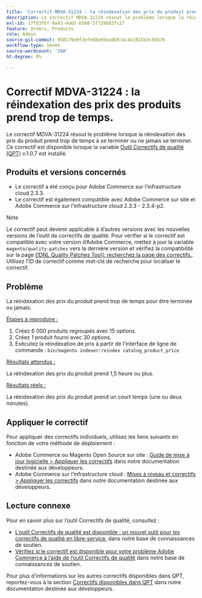 ```yaml
---
title: 'Correctif MDVA-31224 : la réindexation des prix du produit prend trop de temps'
description: Le correctif MDVA-31224 résout le problème lorsque la réindexation des prix du produit prend trop de temps à se terminer ou ne jamais se terminer. Ce correctif est disponible lorsque l’[outil de correctifs de qualité (QPT)](https://devdocs.magento.com/guides/v2.4/comp-mgr/patching.html#mqp) v.1.0.7 est installé.
exl-id: 17f83fbf-9a43-4a65-b560-5f729b037c17
feature: Orders, Products
role: Admin
source-git-commit: 958179e0f3efe08e65ea8b0c4c4e1015e3c5bb76
workflow-type: tm+mt
source-wordcount: '348'
ht-degree: 0%

---
```


# Correctif MDVA-31224 : la réindexation des prix des produits prend trop de temps.

Le correctif MDVA-31224 résout le problème lorsque la réindexation des prix du produit prend trop de temps à se terminer ou ne jamais se terminer. Ce correctif est disponible lorsque la variable [Outil Correctifs de qualité (QPT)](https://devdocs.magento.com/guides/v2.4/comp-mgr/patching.html#mqp) v.1.0.7 est installé.

## Produits et versions concernés

* Le correctif a été conçu pour Adobe Commerce sur l’infrastructure cloud 2.3.3.
* Le correctif est également compatible avec Adobe Commerce sur site et Adobe Commerce sur l’infrastructure cloud 2.3.3 - 2.3.4-p2.

>[!NOTE]
>
>Le correctif peut devenir applicable à d’autres versions avec les nouvelles versions de l’outil de correctifs de qualité. Pour vérifier si le correctif est compatible avec votre version d’Adobe Commerce, mettez à jour la variable `magento/quality-patches` vers la dernière version et vérifiez la compatibilité sur la page [[!DNL Quality Patches Tool]: recherchez la page des correctifs.](https://devdocs.magento.com/quality-patches/tool.html#patch-grid). Utilisez l’ID de correctif comme mot-clé de recherche pour localiser le correctif.

## Problème

La réindexation des prix du produit prend trop de temps pour être terminée ou jamais.

<u>Étapes à reproduire :</u>

1. Créez 6 000 produits regroupés avec 15 options.
1. Créez 1 produit fourni avec 30 options.
1. Exécutez la réindexation de prix à partir de l’interface de ligne de commande :     `bin/magento indexer:reindex catalog_product_price`

<u>Résultats attendus :</u>

La réindexation des prix du produit prend 1,5 heure ou plus.

<u>Résultats réels :</u>

La réindexation des prix du produit prend un court temps (une ou deux minutes).

## Appliquer le correctif

Pour appliquer des correctifs individuels, utilisez les liens suivants en fonction de votre méthode de déploiement :

* Adobe Commerce ou Magento Open Source sur site : [Guide de mise à jour logicielle > Appliquer les correctifs](https://devdocs.magento.com/guides/v2.4/comp-mgr/patching/mqp.html) dans notre documentation destinée aux développeurs.
* Adobe Commerce sur l’infrastructure cloud : [Mises à niveau et correctifs > Appliquer les correctifs](https://devdocs.magento.com/cloud/project/project-patch.html) dans notre documentation destinée aux développeurs.

## Lecture connexe

Pour en savoir plus sur l’outil Correctifs de qualité, consultez :

* [L’outil Correctifs de qualité est disponible : un nouvel outil pour les correctifs de qualité en libre-service.](/help/announcements/adobe-commerce-announcements/magento-quality-patches-released-new-tool-to-self-serve-quality-patches.md) dans notre base de connaissances de soutien.
* [Vérifiez si le correctif est disponible pour votre problème Adobe Commerce à l’aide de l’outil Correctifs de qualité](/help/support-tools/patches-available-in-qpt-tool/check-patch-for-magento-issue-with-magento-quality-patches.md) dans notre base de connaissances de soutien.

Pour plus d’informations sur les autres correctifs disponibles dans QPT, reportez-vous à la section [Correctifs disponibles dans QPT](https://devdocs.magento.com/quality-patches/tool.html#patch-grid) dans notre documentation destinée aux développeurs.
